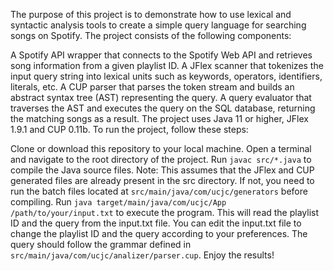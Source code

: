 The purpose of this project is to demonstrate how to use lexical and syntactic analysis tools to create a simple query language for searching songs on Spotify. The project consists of the following components:

A Spotify API wrapper that connects to the Spotify Web API and retrieves song information from a given playlist ID.
A JFlex scanner that tokenizes the input query string into lexical units such as keywords, operators, identifiers, literals, etc.
A CUP parser that parses the token stream and builds an abstract syntax tree (AST) representing the query.
A query evaluator that traverses the AST and executes the query on the SQL database, returning the matching songs as a result.
The project uses Java 11 or higher, JFlex 1.9.1 and CUP 0.11b. To run the project, follow these steps:

Clone or download this repository to your local machine.
Open a terminal and navigate to the root directory of the project.
Run `javac src/*.java` to compile the Java source files. Note: This assumes that the JFlex and CUP generated files are already present in the src directory. If not, you need to run the batch files located at `src/main/java/com/ucjc/generators` before compiling.
Run `java target/main/java/com/ucjc/App /path/to/your/input.txt` to execute the program. This will read the playlist ID and the query from the input.txt file. You can edit the input.txt file to change the playlist ID and the query according to your preferences. The query should follow the grammar defined in `src/main/java/com/ucjc/analizer/parser.cup`.
Enjoy the results!
